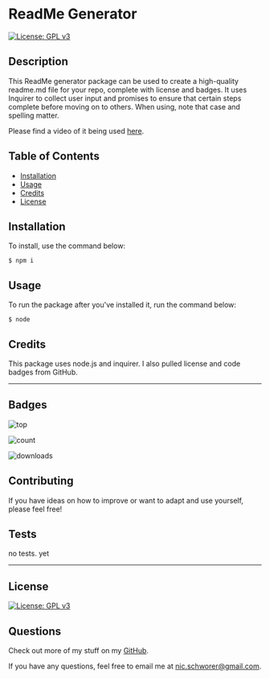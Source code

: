 # ReadMe Generator

  [![License: GPL v3](https://img.shields.io/badge/License-GPLv3-blue.svg)](https://www.gnu.org/licenses/gpl-3.0)

## Description 
This ReadMe generator package can be used to create a high-quality readme.md file for your repo, complete with license and badges. It uses Inquirer to collect user input and promises to ensure that certain steps complete before moving on to others. When using, note that case and spelling matter.

Please find a video of it being used [here](/demo.mov).

## Table of Contents
* [Installation](#installation)
* [Usage](#usage)
* [Credits](#credits)
* [License](#license)


## Installation
To install, use the command below:

` $ npm i `


## Usage 
To run the package after you've installed it, run the command below:

` $ node `


## Credits
This package uses node.js and inquirer. I also pulled license and code badges from GitHub.

----
## Badges

![top](https://img.shields.io/github/languages/top/nicschworer/09_README_Generator)

![count](https://img.shields.io/github/languages/count/nicschworer/09_README_Generator)

![downloads](https://img.shields.io/github/downloads/nicschworer/09_README_Generator/total)


## Contributing

If you have ideas on how to improve or want to adapt and use yourself, please feel free!


## Tests

no tests. yet

----

## License

[![License: GPL v3](https://img.shields.io/badge/License-GPLv3-blue.svg)](https://www.gnu.org/licenses/gpl-3.0)


## Questions

Check out more of my stuff on my [GitHub](https://github.com/nicschworer ).

If you have any questions, feel free to email me at nic.schworer@gmail.com.